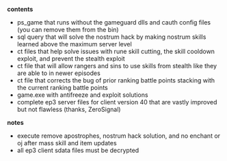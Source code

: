 **contents**
* ps_game that runs without the gameguard dlls and cauth config files (you can remove them from the bin)
* sql query that will solve the nostrum hack by making nostrum skills learned above the maximum server level
* ct files that help solve issues with rune skill cutting, the skill cooldown exploit, and prevent the stealth exploit
* ct file that will allow rangers and sins to use skills from stealth like they are able to in newer episodes
* ct file that corrects the bug of prior ranking battle points stacking with the current ranking battle points
* game.exe with antifreeze and exploit solutions
* complete ep3 server files for client version 40 that are vastly improved but not flawless (thanks, ZeroSignal)

**notes**
* execute remove apostrophes, nostrum hack solution, and no enchant or oj after mass skill and item updates
* all ep3 client sdata files must be decrypted
